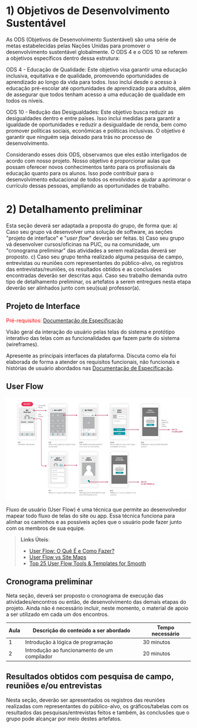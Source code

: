 # 1) Objetivos de Desenvolvimento Sustentável

As ODS (Objetivos de Desenvolvimento Sustentável) são uma série de metas estabelecidas pelas Nações Unidas para promover o desenvolvimento sustentável globalmente. O ODS 4 e o ODS 10 se referem a objetivos específicos dentro dessa estrutura:

ODS 4 - Educação de Qualidade: Este objetivo visa garantir uma educação inclusiva, equitativa e de qualidade, promovendo oportunidades de aprendizado ao longo da vida para todos. Isso inclui desde o acesso à educação pré-escolar até oportunidades de aprendizado para adultos, além de assegurar que todos tenham acesso a uma educação de qualidade em todos os níveis.

ODS 10 - Redução das Desigualdades: Este objetivo busca reduzir as desigualdades dentro e entre países. Isso inclui medidas para garantir a igualdade de oportunidades e reduzir a desigualdade de renda, bem como promover políticas sociais, econômicas e políticas inclusivas. O objetivo é garantir que ninguém seja deixado para trás no processo de desenvolvimento.

Considerando esses dois ODS, observamos que eles estão interligados de acordo com nosso projeto. Nosso objetivo é proporcionar aulas que possam oferecer novos conhecimentos tanto para os profissionais da educação quanto para os alunos. Isso pode contribuir para o desenvolvimento educacional de todos os envolvidos e ajudar a aprimorar o currículo dessas pessoas, ampliando as oportunidades de trabalho.

# 2) Detalhamento preliminar

Esta seção deverá ser adaptada a proposta do grupo, de forma que:
a) Caso seu grupo vá desenvolver uma solução de software, as seções "projeto de interface" e "_user flow_" deverão ser feitas.
b) Caso seu grupo vá desenvolver cursos/oficinas na PUC, ou na comunidade, um "cronograma preliminar" das atividades a serem realizadas deverá ser proposto.
c) Caso seu grupo tenha realizado alguma pesquisa de campo, entrevistas ou reuniões com representantes do público-alvo, os registros das entrevistas/reuniões, os resultados obtidos e as conclusões encontradas deverão ser descritas aqui.
Caso seu trabalho demanda outro tipo de detalhamento preliminar, os artefatos a serem entregues nesta etapa deverão ser alinhados junto com seu(sua) professor(a).

## Projeto de Interface

<span style="color:red">Pré-requisitos: <a href="2-Especificação do Projeto.md"> Documentação de Especificação</a></span>

Visão geral da interação do usuário pelas telas do sistema e protótipo interativo das telas com as funcionalidades que fazem parte do sistema (wireframes).

Apresente as principais interfaces da plataforma. Discuta como ela foi elaborada de forma a atender os requisitos funcionais, não funcionais e histórias de usuário abordados nas <a href="2-Especificação do Projeto.md"> Documentação de Especificação</a>.

## User Flow

![Exemplo de UserFlow](img/userflow.jpg)

Fluxo de usuário (User Flow) é uma técnica que permite ao desenvolvedor mapear todo fluxo de telas do site ou app. Essa técnica funciona para alinhar os caminhos e as possíveis ações que o usuário pode fazer junto com os membros de sua equipe.

> **Links Úteis**:
> - [User Flow: O Quê É e Como Fazer?](https://medium.com/7bits/fluxo-de-usu%C3%A1rio-user-flow-o-que-%C3%A9-como-fazer-79d965872534)
> - [User Flow vs Site Maps](http://designr.com.br/sitemap-e-user-flow-quais-as-diferencas-e-quando-usar-cada-um/)
> - [Top 25 User Flow Tools & Templates for Smooth](https://www.mockplus.com/blog/post/user-flow-tools)

## Cronograma preliminar

Neta seção, deverá ser proposto o cronograma de execução das atividades/encontros ou então, de desenvolvimento das demais etapas do projeto.
Ainda não é necessário incluir, neste momento, o material de apoio a ser utilizado em cada um dos encontros.

|Aula   | Descrição do conteúdo a ser abordado  | Tempo necessário |
|------|-----------------------------------------|----|
|1| Introdução à lógica de programação | 30 minutos | 
|2| Introdução ao funcionamento de um compilador   | 20 minutos |

## Resultados obtidos com pesquisa de campo, reuniões e/ou entrevistas

Nesta seção, deverão ser apresentados os registros das reuniões realizadas com representantes do público-alvo, os gráficos/tabelas com os resultados das pesquisas/entrevistas feitos e também, às conclusões que o grupo pode alcançar por meio destes artefatos.







